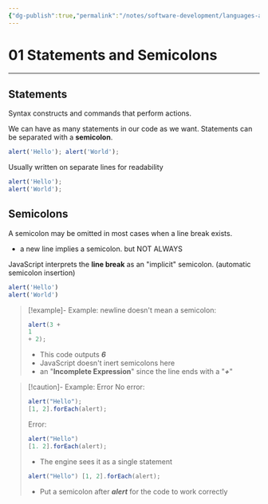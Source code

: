 ```yaml
---
{"dg-publish":true,"permalink":"/notes/software-development/languages-and-frameworks/web-development/front-end/javascript-vanilla/01-basics/01-code-structure/01-statements-and-semicolons/","tags":["programming","webdevelopment","frontend","JavaScript"],"created":"2025-07-13T15:25:00.192+08:00"}
---
```


# 01 Statements and Semicolons

--- 
## Statements
Syntax constructs and commands that perform actions.

We can have as many statements in our code as we want.
Statements can be separated with a __semicolon__.
```javascript
alert('Hello'); alert('World');
```
Usually  written on separate lines for readability
```javascript
alert('Hello');
alert('World');
```

## Semicolons
A semicolon may be omitted in most cases when a line break exists.
- a new line implies a semicolon. but NOT ALWAYS

JavaScript interprets the __line break__ as an "implicit" semicolon. (automatic semicolon insertion)
```javascript
alert('Hello')
alert('World')
```

>[!example]- Example: newline doesn't mean a semicolon:
> ```javascript
> alert(3 + 
> 1
> + 2);
> ```
> - This code outputs ___6___
> - JavaScript doesn't inert semicolons here
> - an "__Incomplete Expression__" since the line ends with a "___+___" 

>[!caution]- Example: Error
>No error:
> ```javascript
> alert("Hello");
> [1, 2].forEach(alert);
> ```
> Error:
> ```javascript
> alert("Hello")
> [1. 2].forEach(alert);
> ```
> - The engine sees it as a single statement
> ```javascript
> alert("Hello") [1, 2].forEach(alert);
>```
> - Put a semicolon after ___alert___ for the code to work correctly
> 







